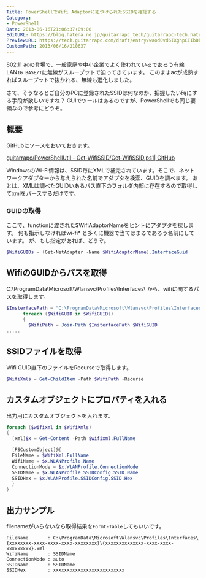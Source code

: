 ```yaml
---
Title: PowerShellでWifi Adaptorに紐づけられたSSIDを確認する
Category:
- PowerShell
Date: 2013-06-16T21:06:37+09:00
EditURL: https://blog.hatena.ne.jp/guitarrapc_tech/guitarrapc-tech.hatenablog.com/atom/entry/6802418398340924638
PreviewURL: https://tech.guitarrapc.com/draft/entry/waod0vd6IXghpCIIbDb9CHLE03M
CustomPath: 2013/06/16/210637
---
```


<!--
Date: 2013-06-16T21:06:37+09:00
URL: https://tech.guitarrapc.com/entry/2013/06/16/210637
-->

802.11 acの登場で、一般家庭や中小企業でよく使われているであろう有線LAN`1G BASE/T`に無線がスループットで迫ってきています。
このままacが成熟すればスループットで抜かれる、無線も進化しました。

さて、そうなるとご自分のPCに登録されたSSIDは何なのか、把握したい時にする手段が欲しいですね？
GUIでツールはあるのですが、PowerShellでも同じ要領なので参考にどうぞ。

## 概要

GitHubにソースをおいておきます。

[guitarrapc/PowerShellUtil - Get-WifiSSID/Get-WifiSSID.ps1| GitHub](https://github.com/guitarrapc/PowerShellUtil/blob/master/Get-WifiSSID/Get-WifiSSID.ps1)

WindowsのWi-Fi情報は、SSID毎にXMLで補完されています。そこで、ネットワークアダプターから与えられた名前でアダプタを検索、GUIDを調べます。
あとは、XMLは調べたGUIDいあるパス直下のフォルダ内部に存在するので取得してxmlをパースするだけです。

### GUIDの取得
ここで、functionに渡された$WifiAdaptorNameをヒントにアダプタを探します。
何も指示しなければwi-fi* と多くに機器で当てはまるであろう名前にしています。
が、もし指定があれば、どうぞ。


```ps1
$WifiGUIDs = (Get-NetAdapter -Name $WifiAdaptorName).InterfaceGuid
```


## WifiのGUIDからパスを取得
C:\ProgramData\Microsoft\Wlansvc\Profiles\Interfaces\ から、wifiに関するパスを取得します。

```ps1
$InsterfacePath = "C:\ProgramData\Microsoft\Wlansvc\Profiles\Interfaces\"
      foreach ($WifiGUID in $WifiGUIDs)
      {
        $WifiPath = Join-Path $InsterfacePath $WifiGUID
.....
```

## SSIDファイルを取得

Wifi GUID直下のファイルをRecurseで取得します。

```ps1
$WifiXmls = Get-ChildItem -Path $WifiPath -Recurse
```

## カスタムオブジェクトにプロパティを入れる

出力用にカスタムオブジェクトを入れます。

```ps1
foreach ($wifixml in $WifiXmls)
{
  [xml]$x = Get-Content -Path $wifixml.FullName

  [PSCustomObject]@{
  FileName = $WifiXml.FullName
  WifiName = $x.WLANProfile.Name
  ConnectionMode = $x.WLANProfile.ConnectionMode
  SSIDName = $x.WLANProfile.SSIDConfig.SSID.Name
  SSIDHex = $x.WLANProfile.SSIDConfig.SSID.Hex
  }
}
```

## 出力サンプル

filenameがいらないなら取得結果を`Formt-Table`してもいいです。

```
FileName       : C:\ProgramData\Microsoft\Wlansvc\Profiles\Interfaces\{xxxxxxxx-xxxx-xxxx-xxxx-xxxxxxxx}\{xxxxxxxxxxxxxx-xxxx-xxxx-xxxxxxxxx}.xml
WifiName       : SSIDName
ConnectionMode : auto
SSIDName       : SSIDName
SSIDHex        : xxxxxxxxxxxxxxxxxxxxxxxxxx
```
